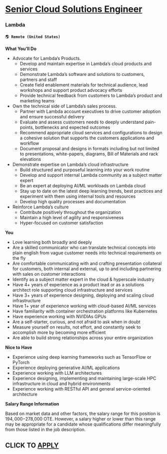 # [Senior Cloud Solutions Engineer](https://www.remotewlb.com/apply/senior-cloud-solutions-engineer)  
### Lambda  
#### `🌎 Remote (United States)`  

**What You’ll Do**

  * Advocate for Lambda’s Products.
    * Develop and maintain expertise in Lambda’s cloud products and services
    * Demonstrate Lambda’s software and solutions to customers, partners and staff
    * Create field enablement materials for technical audience, lead workshops and support product advocacy efforts 
    * Provide technical feedback from customers to Lambda’s product and marketing teams
  * Own the technical side of Lambda’s sales process.
    * Partner with Lambda account executives to drive customer adoption and ensure successful delivery
    * Evaluate and assess customers needs to deeply understand pain-points, bottlenecks and expected outcomes
    * Recommend appropriate cloud services and configurations to design a cohesive solution that supports the customers applications and workflow
    * Document proposal and designs in formats including but not limited to presentations, white-papers, diagrams, Bill of Materials and rack elevations
  * Demonstrate expertise on Lambda’s cloud infrastructure 
    * Build structured and purposeful learning into your work routine
    * Develop and support internal Lambda community as a subject matter expert
    * Be an expert at deploying AI/ML workloads on Lambda cloud
    * Stay up to date on the latest deep learning trends, best practices and experiment with them using internal tools and resources
    * Develop high quality processes and documentation
  * Reinforce Lambda’s culture
    * Contribute positively throughout the organization
    * Maintain a high level of agility and responsiveness 
    * Hyper-focused on customer satisfaction

**You**

  * Love learning both broadly and deeply
  * Are a skilled communicator who can translate technical concepts into plain english from vague customer needs into technical requirements on the fly
  * Are comfortable communicating with and crafting presentation collateral for customers, both internal and external, up to and including partnering with sales on customer interactions
  * Identify as a subject matter expert in the cloud & hyperscale industry 
  * Have 4+ years of experience as a product lead or as a solutions architect role supporting cloud infrastructure and services 
  * Have 3+ years of experience designing, deploying and scaling cloud infrastructure
  * Have 1+ year of experience working with cloud-based AI/ML services 
  * Have familiarity with container orchestration platforms like Kubernetes
  * Have experience working with NVIDIAs GPUs
  * Are a self-starter, curious, and not afraid to ask when in doubt
  * Measure yourself on results, not effort, and constantly seek to accomplish more by becoming more efficient 
  * Are able to build strong relationships across your entire organization

**Nice to Have**

  * Experience using deep learning frameworks such as TensorFlow or PyTorch
  * Experience deploying generative AI/ML applications 
  * Experience working with LLM architectures
  * Experience designing, implementing and maintaining large-scale HPC infrastructure in cloud and hybrid environments
  * Experience working with RESTful API and general service-oriented architecture

**Salary Range Information**

Based on market data and other factors, the salary range for this position is $194,000-$278,000 OTE. However, a salary higher or lower than this range may be appropriate for a candidate whose qualifications differ meaningfully from those listed in the job description.

  
## CLICK TO [APPLY](https://www.remotewlb.com/apply/senior-cloud-solutions-engineer)

